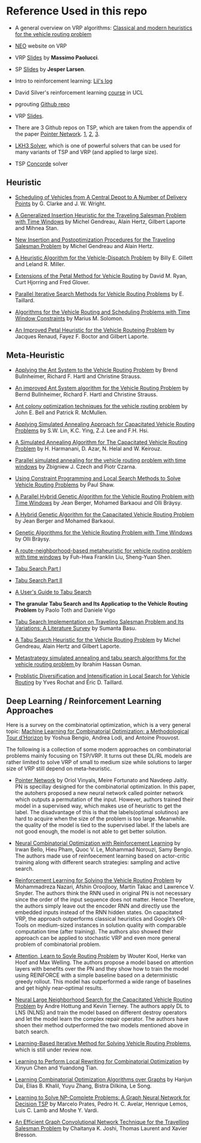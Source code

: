# Reference Used in this repo

* A general overview on VRP algorithms: [Classical and modern heuristics for the vehicle routing problem](https://onlinelibrary.wiley.com/doi/epdf/10.1111/j.1475-3995.2000.tb00200.x)

* [NEO](http://neo.lcc.uma.es/vrp/) website on VRP

* VRP [Slides](http://www.discovery.dist.unige.it/didattica/LS/VRP.pdf) by **Massimo Paolucci**.

* SP [Slides](http://www2.imm.dtu.dk/courses/02735/sppintro.pdf) by **Jesper Larsen**.

* Intro to reinforcement learning: [Lil's log](https://lilianweng.github.io/lil-log/tag/reinforcement-learning)

* David Silver's reinforcement learning [course](http://www0.cs.ucl.ac.uk/staff/d.silver/web/Teaching.html) in UCL 

* pgrouting [Github repo](https://github.com/pgRouting/pgrouting/wiki/VRP-Algorithms)

* VRP [Slides](https://imada.sdu.dk/~marco/Teaching/Fall2008/DM87/Slides/dm87-lec19-2x2.pdf).

* There are 3 Github repos on TSP, which are taken from the appendix of the paper [Pointer Network](https://arxiv.org/pdf/1506.03134.pdf).
[1](https://github.com/dmishin/tsp-solver), [2](https://github.com/samlbest/traveling-salesman), [3](https://github.com/beckysag/traveling-salesman).

* [LKH3 Solver](http://akira.ruc.dk/~keld/research/LKH-3/LKH-3_REPORT.pdf), which is one of powerful solvers that can be used for many variants of TSP and VRP (and applied to large size).

* TSP [Concorde](http://www.math.uwaterloo.ca/tsp/concorde.html) solver


## Heuristic

* [Scheduling of Vehicles from A Central Depot to A Number of Delivery Points](https://www.jstor.org/stable/pdf/167703.pdf?refreqid=excelsior%3A213dde1f036b370eb9a25af6dc8cd763) by G. Clarke and J. W. Wright.

* [A Generalized Insertion Heuristic for the Traveling Salesman Problem with Time Windows](https://pubsonline.informs.org/doi/pdf/10.1287/opre.46.3.330) by Michel Gendreau, Alain Hertz, Gilbert Laporte and Mihnea Stan.

* [New Insertion and Postoptimization Procedures for the Traveling Salesman Problem](https://www.researchgate.net/profile/Alain_Hertz/publication/221704722_New_Insertion_and_Postoptimization_Procedures_for_the_Traveling_Salesman_Problem/links/53f746120cf2fceacc7513b0/New-Insertion-and-Postoptimization-Procedures-for-the-Traveling-Salesman-Problem.pdf) by Michel Gendreau and Alain Hertz.

* [A Heuristic Algorithm for the Vehicle-Dispatch Problem](https://www.jstor.org/stable/pdf/169591.pdf?refreqid=excelsior%3A29e679f04bd42699700b8a9e88a0677e) by Billy E. Gillett and Leland R. Miller.

* [Extensions of the Petal Method for Vehicle Routing](http://www2.imm.dtu.dk/courses/02735/hjorring.pdf) by David M. Ryan, Curt Hjorring and Fred Glover.

* [Parallel Iterative Search Methods for Vehicle Routing Problems](https://onlinelibrary.wiley.com/doi/pdf/10.1002/net.3230230804) by E. Taillard. 

* [Algorithms for the Vehicle Routing and Scheduling Problems with Time Window Constraints](https://www.jstor.org/stable/pdf/170697.pdf?refreqid=excelsior%3A837230bb409395c09071c4b1d98bdbcd) by Marius M. Solomon.

* [An Improved Petal Heuristic for the Vehicle Routeing Problem](https://www.jstor.org/stable/pdf/2584352.pdf?refreqid=excelsior%3Ac3b7c4c3025fe82c9d4897134f4ea925) by Jacques Renaud, Fayez F. Boctor and Gilbert Laporte.


## Meta-Heuristic

* [Applying the Ant System to the Vehicle Routing Problem](https://www.researchgate.net/publication/259687430_Applying_the_Ant_System_to_the_Vehicle_Routing_Problem) by Brend Bullnheimer, Richard F. Hartl and Christine Strauss.

* [An improved Ant System algorithm for the Vehicle Routing Problem](https://link.springer.com/content/pdf/10.1023/A:1018940026670.pdf) by Bernd Bullnheimer, Richard F. Hartl and Christine Strauss.

* [Ant colony optimization techniques for the vehicle routing problem](https://www.sciencedirect.com/science/article/pii/S1474034604000060) by John E. Bell and Patrick R. McMullen.

* [Applying Simulated Annealing Approach for Capacitated Vehicle Routing Problems](https://ieeexplore.ieee.org/stamp/stamp.jsp?tp=&arnumber=4273904) by S.W. Lin, K.C. Ying, Z.J. Lee and F.H. Hsi.

* [A Simulated Annealing Algorithm for The Capacitated Vehicle Routing Problem](https://pdfs.semanticscholar.org/d80e/a21777ffd9ff41a96303fdf672bac8fe5753.pdf?_ga=2.150665974.1997366065.1577435548-1357849254.1576571462) by H. Harmanani, D. Azar, N. Helal and W. Keirouz.

* [Parallel simulated annealing for the vehicle routing problem with time windows](http://neo.lcc.uma.es/vrp/wp-content/data/articles/parallel-simulated-annealing-vrp.pdf) by Zbigniew J. Czech and Piotr Czarna.

* [Using Constraint Programming and Local Search Methods to Solve Vehicle Routing Problems](http://citeseerx.ist.psu.edu/viewdoc/download?doi=10.1.1.67.8526&rep=rep1&type=pdf) by Paul Shaw.

* [A Parallel Hybrid Genetic Algorithm for the Vehicle Routing Problem with Time Windows](http://neo.lcc.uma.es/radi-aeb/WebVRP/data/articles/hybrid2.pdf) by Jean Berger, Mohamed Barkaoui and Olli Bräysy.

* [A Hybrid Genetic Algorithm for the Capacitated Vehicle Routing Problem](https://www.cs.york.ac.uk/rts/docs/GECCO_2003/papers/2723/27230646.pdf) by Jean Berger and Mohamed Barkaoui.

* [Genetic Algorithms for the Vehicle Routing Problem with Time Windows](http://neo.lcc.uma.es/vrp/wp-content/data/articles/GA4VRPTW-Sols.pdf) by Olli Bräysy. 

* [A route-neighborhood-based metaheuristic for vehicle routing problem with time windows](https://www.sciencedirect.com/science/article/pii/S0377221798003154) by Fuh-Hwa Franklin Liu, Sheng-Yuan Shen.

* [Tabu Search Part I](http://leeds-faculty.colorado.edu/glover/TS%20-%20Part%20I-ORSA-aw.pdf)

* [Tabu Search Part II](http://leeds-faculty.colorado.edu/glover/TS%20-%20Part%20II-ORSA-aw.pdf)

* [A User's Guide to Tabu Search](https://link.springer.com/content/pdf/10.1007%2FBF02078647.pdf)

* **The granular Tabu Search and Its Applicatiop to the Vehicle Routing Problem** by Paolo Toth and Daniele Vigo

* [Tabu Search Implementation on Traveling Salesman Problem and Its Variations: A Literature Survey](https://www.scirp.org/pdf/AJOR20120200002_63598589.pdf) by Sumanta Basu.

* [A Tabu Search Heuristic for the Vehicle Routing Problem](https://www.jstor.org/stable/pdf/2661622.pdf?refreqid=excelsior%3A00ee7932bb4ba6da610c30d55d5dcdc8) by Michel Gendreau, Alain Hertz and Gilbert Laporte.

* [Metastrategy simulated annealing and tabu search algorithms for the vehicle routing problem ](https://link.springer.com/content/pdf/10.1007/BF02023004.pdf) by Ibrahim Hassan Osman.

* [Problistic Diversification and Intensification in Local Search for Vehicle Routing](http://citeseerx.ist.psu.edu/viewdoc/download?doi=10.1.1.3.9291&rep=rep1&type=pdf) by Yves Rochat and Éric D. Taillard.


## Deep Learning / Reinforcement Learning Approaches

Here is a survey on the combinatorial optimization, which is a very general topic: [Machine Learning for Combinatorial Optimization:
a Methodological Tour d’Horizon](https://arxiv.org/pdf/1811.06128.pdf) by Yoshua Bengio, Andrea Lodi, and Antoine Prouvost.

The following is a collection of some modern approaches on combinatorial problems mainly focusing on TSP/VRP. It turns out these DL/RL models are rather limited to solve VRP of small to medium size while solutions to larger size of VRP still depend on meta-heuristic.

* [Pointer Network](https://arxiv.org/pdf/1506.03134.pdf) by Oriol Vinyals, Meire Fortunato and Navdeep Jaitly. PN is specillay designed for the combinatorial optimization. In this paper, the autohers proposed a new neural network called pointer network which outputs a permutation of the input. However, authors trained their model in a supervised way, which makes use of heuristic to get the label. The disadvantage of this is that the labels(optimal solutinos) are hard to acquire when the size of the problem is too large. Meanwhile. the quality of the model is tied to the supervised label. If the labels are not good enough, the model is not able to get better solution.

* [Neural Combinatorial Optimization with Reinforcement Learning](https://arxiv.org/pdf/1611.09940.pdf) by Irwan Bello, Hieu Pham, Quoc V. Le, Mohammad Norouzi, Samy Bengio. The authors made use of reinfoecement learning based on actor-critic training along with different search strategies: sampling and active search.

* [Reinforcement Learning for Solving the Vehicle Routing Problem](https://arxiv.org/abs/1802.04240) by Mohammadreza Nazari, Afshin Oroojlooy, Martin Takac and Lawrence V. Snyder. The authors think the RNN used in original PN is not necessary since the order of the input sequence does not matter. Hence Therefore, the authors simply leave out the encoder RNN and directly use the embedded inputs instead of the RNN hidden states. On capacitated VRP, the approach outperforms classical heuristics and Google’s OR-Tools on medium-sized instances in solution quality with comparable computation time (after training). The authors also showed their approach can be applied to stochastic VRP and even more general problem of combinatorial problem.

* [Attention, Learn to Sovle Routing Problem](https://openreview.net/pdf?id=ByxBFsRqYm) by Wouter Kool, Herke van Hoof and Max Welling. The authors propose a model based on attention layers with benefits over the PN and they show how to train the model using REINFORCE with a simple baseline based on a deterministic greedy rollout. This model has outperformed a wide range of baselines and get highly near-optimal results.

* [Neural Large Neighborhood Search for the Capacitated Vehicle Routing Problem](https://arxiv.org/pdf/1911.09539.pdf) by Andre Hottung and Kevin Tierney. The authors apply DL to LNS (NLNS) and train the model based on different destroy operators and let the model learn the complex repair operator. The authors have shoen their method outperformed the two models mentioned above in batch search.

* [Learning-Based Iterative Method for Solving Vehicle Routing Problems](https://openreview.net/pdf?id=BJe1334YDH), which is still under review now.

* [Learning to Perform Local Rewriting for Combinatorial Optimization](https://arxiv.org/pdf/1810.00337.pdf) by Xinyun Chen and Yuandong Tian.

* [Learning Combinatorial Optimization Algorithms over Graphs](https://arxiv.org/pdf/1704.01665.pdf) by Hanjun Dai, Elias B. Khalil, Yuyu Zhang, Bistra Dilkina, Le Song.

* [Learning to Solve NP-Complete Problems: A Graph Neural Network for Decision TSP](https://arxiv.org/pdf/1809.02721.pdf) by Marcelo Prates, Pedro H. C. Avelar, Henrique Lemos, Luis C. Lamb and Moshe Y. Vardi.

* [An Efficient Graph Convolutional Network Technique for the Travelling Salesman Problem](https://arxiv.org/pdf/1906.01227.pdf) by Chaitanya K. Joshi, Thomas Laurent and Xavier Bresson.

